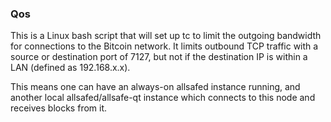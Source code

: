 ### Qos ###

This is a Linux bash script that will set up tc to limit the outgoing bandwidth for connections to the Bitcoin network. It limits outbound TCP traffic with a source or destination port of 7127, but not if the destination IP is within a LAN (defined as 192.168.x.x).

This means one can have an always-on allsafed instance running, and another local allsafed/allsafe-qt instance which connects to this node and receives blocks from it.
